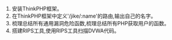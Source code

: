 1. 安装ThinkPHP框架。
2. 在ThinkPHP框架中定义'/jike/:name'的路由,输出自己的名字。
3. 梳理总结所有通用漏洞危险函数,梳理总结所有PHP获取用户的函数。
4. 搭建RIPS工具,使用RIPS工具扫描DVWA代码。

